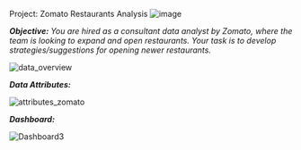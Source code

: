 Project: Zomato Restaurants Analysis
![image](https://github.com/user-attachments/assets/19e4e3ad-955a-411a-a9cb-8ceb45dad94f)


***Objective:*** *You are hired as a consultant data analyst by Zomato, where the team is looking to expand and open restaurants. Your task is to develop strategies/suggestions for opening newer restaurants.*

![data_overview](https://github.com/user-attachments/assets/b6a5ea03-42a6-47d5-a1fe-36964342624e)


***Data Attributes:***

![attributes_zomato](https://github.com/user-attachments/assets/a2fece16-58d5-4c86-a94d-d8e55e1629c0)

***Dashboard:***

![Dashboard3](https://github.com/user-attachments/assets/8b9f47f2-472e-4b7f-8834-6550a23596e7)

